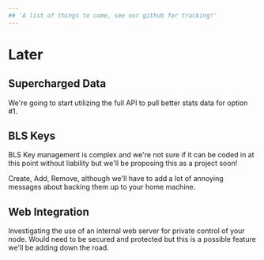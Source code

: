 ```yaml
---
## 'A list of things to come, see our github for tracking!'
---
```


# Later

## Supercharged Data

We're going to start utilizing the full API to pull better stats data for option \#1.

## BLS Keys

BLS Key management is complex and we're not sure if it can be coded in at this point without liability but we'll be proposing this as a project soon!

Create, Add, Remove, although we'll have to add a lot of annoying messages about backing them up to your home machine.

## Web Integration

Investigating the use of an internal web server for private control of your node. Would need to be secured and protected but this is a possible feature we'll be adding down the road.

